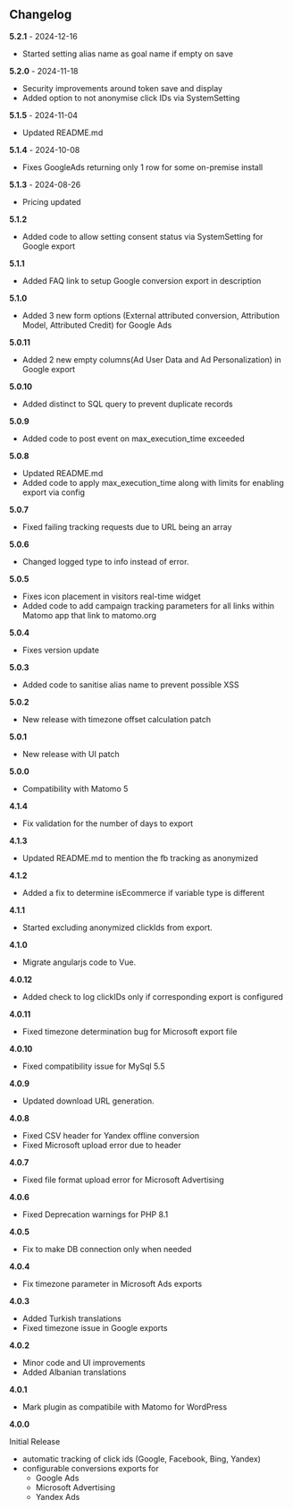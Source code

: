 ## Changelog

__5.2.1__ - 2024-12-16
* Started setting alias name as goal name if empty on save

__5.2.0__ - 2024-11-18
* Security improvements around token save and display
* Added option to not anonymise click IDs via SystemSetting

__5.1.5__ - 2024-11-04
* Updated README.md

__5.1.4__ - 2024-10-08
* Fixes GoogleAds returning only 1 row for some on-premise install

__5.1.3__ - 2024-08-26
* Pricing updated

__5.1.2__
* Added code to allow setting consent status via SystemSetting for Google export

__5.1.1__
* Added FAQ link to setup Google conversion export in description

__5.1.0__
* Added 3 new form options (External attributed conversion, Attribution Model, Attributed Credit) for Google Ads

__5.0.11__
* Added 2 new empty columns(Ad User Data and Ad Personalization) in Google export

__5.0.10__
* Added distinct to SQL query to prevent duplicate records

__5.0.9__
* Added code to post event on max_execution_time exceeded

__5.0.8__
* Updated README.md
* Added code to apply max_execution_time along with limits for enabling export via config

__5.0.7__
* Fixed failing tracking requests due to URL being an array

__5.0.6__
* Changed logged type to info instead of error.

__5.0.5__
* Fixes icon placement in visitors real-time widget
* Added code to add campaign tracking parameters for all links within Matomo app that link to matomo.org

__5.0.4__
* Fixes version update

__5.0.3__
* Added code to sanitise alias name to prevent possible XSS

__5.0.2__
* New release with timezone offset calculation patch

__5.0.1__
* New release with UI patch

__5.0.0__
* Compatibility with Matomo 5

__4.1.4__
* Fix validation for the number of days to export

__4.1.3__
* Updated README.md to mention the fb tracking as anonymized

__4.1.2__
* Added a fix to determine isEcommerce if variable type is different

__4.1.1__
* Started excluding anonymized clickIds from export.

__4.1.0__
* Migrate angularjs code to Vue.

__4.0.12__
* Added check to log clickIDs only if corresponding export is configured

__4.0.11__
* Fixed timezone determination bug for Microsoft export file

__4.0.10__
* Fixed compatibility issue for MySql 5.5

__4.0.9__
* Updated download URL generation. 

__4.0.8__
* Fixed CSV header for Yandex offline conversion 
* Fixed Microsoft upload error due to header

__4.0.7__
* Fixed file format upload error for Microsoft Advertising

__4.0.6__
* Fixed Deprecation warnings for PHP 8.1

__4.0.5__
* Fix to make DB connection only when needed

__4.0.4__

* Fix timezone parameter in Microsoft Ads exports

__4.0.3__

* Added Turkish translations
* Fixed timezone issue in Google exports

__4.0.2__

* Minor code and UI improvements
* Added Albanian translations

__4.0.1__

* Mark plugin as compatibile with Matomo for WordPress

__4.0.0__

Initial Release
* automatic tracking of click ids (Google, Facebook, Bing, Yandex)
* configurable conversions exports for
  * Google Ads
  * Microsoft Advertising
  * Yandex Ads
